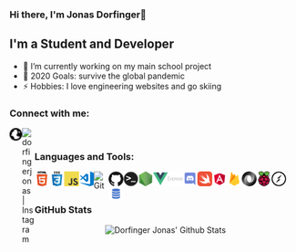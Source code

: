 ### Hi there, I'm Jonas Dorfinger👋

## I'm a Student and Developer

- 🔭 I’m currently working on my main school project
- 🥅 2020 Goals: survive the global pandemic
- ⚡ Hobbies: I love engineering websites and go skiing

### Connect with me:

[<img align="left" alt="dorfingerjonas.at" width="22px" src="https://raw.githubusercontent.com/iconic/open-iconic/master/svg/globe.svg" />][website] [<img align="left" alt="dorfingerjonas | Instagram" width="22px" src="https://cdn.jsdelivr.net/npm/simple-icons@v3/icons/instagram.svg" />][instagram]

<br />

### Languages and Tools:

<img align="left" alt="HTML5" width="26px" src="https://raw.githubusercontent.com/github/explore/80688e429a7d4ef2fca1e82350fe8e3517d3494d/topics/html/html.png"/> <img align="left" alt="CSS3" width="26px" src="https://raw.githubusercontent.com/github/explore/80688e429a7d4ef2fca1e82350fe8e3517d3494d/topics/css/css.png" /> <img align="left" alt="Javascript" width="26px" src="https://raw.githubusercontent.com/github/explore/80688e429a7d4ef2fca1e82350fe8e3517d3494d/topics/javascript/javascript.png"> <img align="left" alt="Visual Studio Code" width="26px" src="https://raw.githubusercontent.com/github/explore/80688e429a7d4ef2fca1e82350fe8e3517d3494d/topics/visual-studio-code/visual-studio-code.png" /> <img align="left" alt="Git" width="26px" src="https://img.icons8.com/color/48/000000/git.png" /> <img align="left" alt="GitHub" width="26px" src="https://raw.githubusercontent.com/github/explore/78df643247d429f6cc873026c0622819ad797942/topics/github/github.png" /> <img align="left" alt="Terminal" width="26px" src="https://raw.githubusercontent.com/github/explore/d92924b1d925bb134e308bd29c9de6c302ed3beb/topics/terminal/terminal.png" />   <img align="left" alt="NodeJS" width="26px" src="https://raw.githubusercontent.com/github/explore/80688e429a7d4ef2fca1e82350fe8e3517d3494d/topics/nodejs/nodejs.png"> <img align="left" alt="Vue.js" width="26px" src="https://raw.githubusercontent.com/github/explore/80688e429a7d4ef2fca1e82350fe8e3517d3494d/topics/vue/vue.png"> <img align="left" alt="Express" width="26px" src="https://raw.githubusercontent.com/github/explore/80688e429a7d4ef2fca1e82350fe8e3517d3494d/topics/express/express.png"> <img align="left" alt="Discord" width="26px" src="https://raw.githubusercontent.com/github/explore/master/topics/discord/discord.png"> <img align="left" alt="Swift" width="26px" src="https://raw.githubusercontent.com/github/explore/master/topics/swift/swift.png"> <img align="left" alt="Angular" width="26px" src="https://github.com/github/explore/blob/master/topics/angular/angular.png?raw=true"> <img align="left" alt="Firebase" width="26px" src="https://github.com/github/explore/blob/master/topics/firebase/firebase.png?raw=true"> <img align="left" alt="JSON" width="26px" src="https://github.com/github/explore/blob/master/topics/json/json.png?raw=true">    <img align="left" alt="Raspberry Pi" width="26px" src="https://github.com/github/explore/blob/master/topics/raspberry-pi/raspberry-pi.png?raw=true"> <img align="left" alt="socket-io" width="26px" src="https://github.com/github/explore/blob/master/topics/socket-io/socket-io.png?raw=true"> <img align="left" alt="SQL" width="26px" src="https://github.com/github/explore/blob/master/topics/sql/sql.png?raw=true">

<br />
<br />

### GitHub Stats

<center><img alt="Dorfinger Jonas' Github Stats" src="https://github-readme-stats.vercel.app/api?username=dorfingerjonas&show_icons=true&count_private=true" /></center>

[website]: https://dorfingerjonas.at
[instagram]: https://instagram.com/dorfingerjonas
